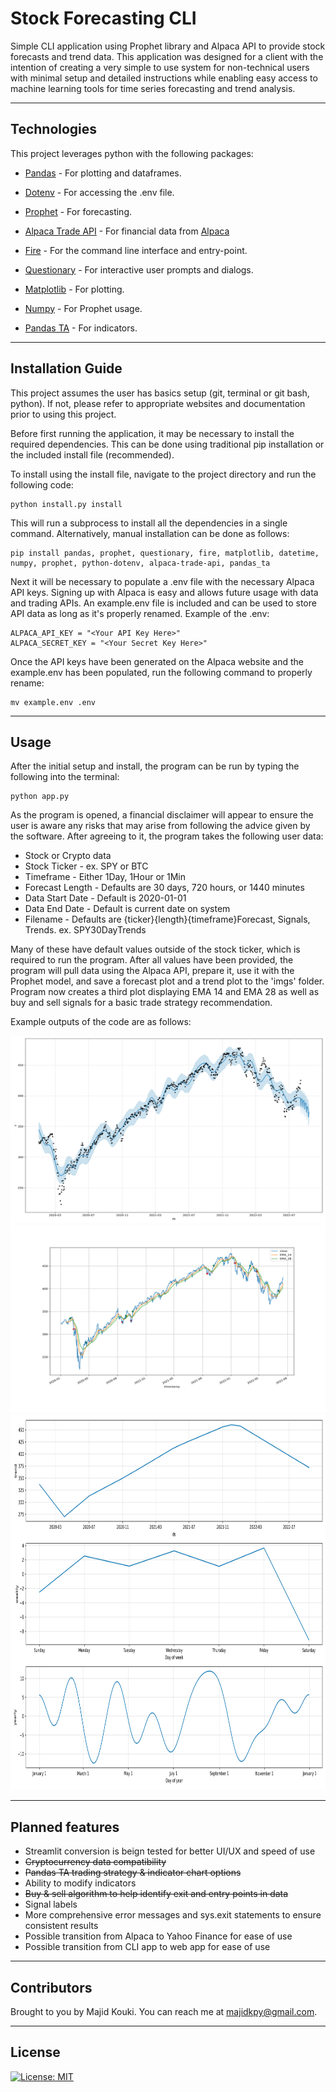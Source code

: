 # Stock Forecasting CLI

Simple CLI application using Prophet library and Alpaca API to provide stock forecasts and trend data. This application was designed for a client with the intention of creating a very simple to use system for non-technical users with minimal setup and detailed instructions while enabling easy access to machine learning tools for time series forecasting and trend analysis.

---

## Technologies

This project leverages python with the following packages:

* [Pandas](https://github.com/pandas-dev/pandas) - For plotting and dataframes.

* [Dotenv](https://pypi.org/project/python-dotenv/) - For accessing the .env file.

* [Prophet](https://github.com/facebook/prophet) - For forecasting.

* [Alpaca Trade API](https://github.com/alpacahq/alpaca-trade-api-python) - For financial data from [Alpaca](https://alpaca.markets)

* [Fire](https://github.com/google/python-fire) - For the command line interface and entry-point.

* [Questionary](https://github.com/tmbo/questionary) - For interactive user prompts and dialogs.

* [Matplotlib](https://github.com/matplotlib/matplotlib) - For plotting.

* [Numpy](https://github.com/numpy/numpy) - For Prophet usage.

* [Pandas TA](https://github.com/twopirllc/pandas-ta) - For indicators.

---

## Installation Guide

This project assumes the user has basics setup (git, terminal or git bash, python). If not, please refer to appropriate websites and documentation prior to using this project.

Before first running the application, it may be necessary to install the required dependencies. This can be done using traditional pip installation or the included install file (recommended).

To install using the install file, navigate to the project directory and run the following code:

```
python install.py install
```

This will run a subprocess to install all the dependencies in a single command. Alternatively, manual installation can be done as follows:

```
pip install pandas, prophet, questionary, fire, matplotlib, datetime, numpy, prophet, python-dotenv, alpaca-trade-api, pandas_ta
```

Next it will be necessary to populate a .env file with the necessary Alpaca API keys. Signing up with Alpaca is easy and allows future usage with data and trading APIs. An example.env file is included and can be used to store API data as long as it's properly renamed. Example of the .env:

```
ALPACA_API_KEY = "<Your API Key Here>"
ALPACA_SECRET_KEY = "<Your Secret Key Here>"
```

Once the API keys have been generated on the Alpaca website and the example.env has been populated, run the following command to properly rename:

```
mv example.env .env 
```

---

## Usage

After the initial setup and install, the program can be run by typing the following into the terminal:

```
python app.py
```

As the program is opened, a financial disclaimer will appear to ensure the user is aware any risks that may arise from following the advice given by the software. After agreeing to it, the program takes the following user data:

* Stock or Crypto data
* Stock Ticker - ex. SPY or BTC
* Timeframe - Either 1Day, 1Hour or 1Min
* Forecast Length - Defaults are 30 days, 720 hours, or 1440 minutes
* Data Start Date - Default is 2020-01-01
* Data End Date - Default is current date on system
* Filename - Defaults are {ticker}{length}{timeframe}Forecast, Signals, Trends. ex. SPY30DayTrends

Many of these have default values outside of the stock ticker, which is required to run the program. After all values have been provided, the program will pull data using the Alpaca API, prepare it, use it with the Prophet model, and save a forecast plot and a trend plot to the 'imgs' folder. Program now creates a third plot displaying EMA 14 and EMA 28 as well as buy and sell signals for a basic trade strategy recommendation.

Example outputs of the code are as follows:

<img src="./imgs/Example_Forecast.png" alt="Forecast Plot" width="1000" height="300">
<img src="./imgs/Example_Signals.png" alt="Signals Plot" width="1000" height="300">
<img src="./imgs/Example_Trends.png" alt="Trend Plot" width="1000" height="600">

---

## Planned features

* Streamlit conversion is beign tested for better UI/UX and speed of use
* ~~Cryptocurrency data compatibility~~
* ~~Pandas TA trading strategy & indicator chart options~~
* Ability to modify indicators
* ~~Buy & sell algorithm to help identify exit and entry points in data~~
* Signal labels
* More comprehensive error messages and sys.exit statements to ensure consistent results
* Possible transition from Alpaca to Yahoo Finance for ease of use
* Possible transition from CLI app to web app for ease of use

---

## Contributors

Brought to you by Majid Kouki. You can reach me at [majidkpy@gmail.com](mailto:majidkpy@gmail.com).

---

## License

[![License: MIT](https://img.shields.io/badge/License-MIT-yellow.svg)](https://opensource.org/licenses/MIT)
